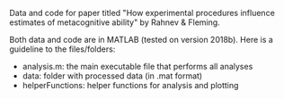 Data and code for paper titled "How experimental procedures influence estimates of metacognitive ability" by Rahnev & Fleming.

Both data and code are in MATLAB (tested on version 2018b). Here is a guideline to the files/folders:
- analysis.m: the main executable file that performs all analyses
- data: folder with processed data (in .mat format)
- helperFunctions: helper functions for analysis and plotting

